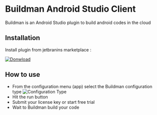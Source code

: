 # Buildman Android Studio Client
Buildman is an Android Studio plugin to build android codes in the cloud

## Installation

Install plugin from jetbranins marketplace :

[![Donwload](https://i.ibb.co/7C8ZnPf/Screenshot-from-2021-09-08-14-31-21.png)](https://plugins.jetbrains.com/plugin/17322-buildman)

## How to use
- From the configuration menu (app) select the Buildman configuration type
![Configuration Type](https://i.ibb.co/MZZktWL/Screenshot-from-2021-09-08-17-01-05.png "Configuration type")
- Hit the run button
- Submit your license key or start free trial
- Wait to Buildman build your code
